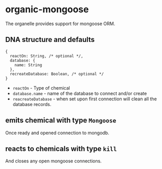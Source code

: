 # organic-mongoose

The organelle provides support for mongoose ORM.

## DNA structure and defaults

    {
      reactOn: String, /* optional */,
      database: {
        name: String
      },
      recreateDatabase: Boolean, /* optional */
    }

- `reactOn` - Type of chemical
- `database.name` - name of the database to connect and/or create
- `reacreateDatabase` - when set upon first connection will clean all the database records.

## emits chemical with type `Mongoose`
Once ready and opened connection to mongodb.

## reacts to chemicals with type `kill`
And closes any open mongoose connections.